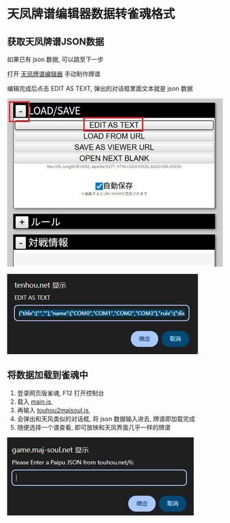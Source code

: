 # 天凤牌谱编辑器数据转雀魂格式

## 获取天凤牌谱JSON数据

如果已有 json 数据, 可以跳至下一步

打开 [天凤牌谱编辑器](https://tenhou.net/6/) 手动制作牌谱

编辑完成后点击 EDIT AS TEXT, 弹出的对话框里面文本就是 json 数据

![img01.jpg](pic/img01.jpg)

![img02.jpg](pic/img02.jpg)

## 将数据加载到雀魂中

1. 登录网页版雀魂, F12 打开控制台
2. 载入 [main.js](../../main.js),
3. 再输入 [touhou2majsoul.js](touhou2majsoul.js),
4. 会弹出和天风类似的对话框, 将 json 数据输入进去, 牌谱即加载完成
5. 随便选择一个谱查看, 即可放映和天凤界面几乎一样的牌谱

![img03.jpg](pic/img03.jpg)
